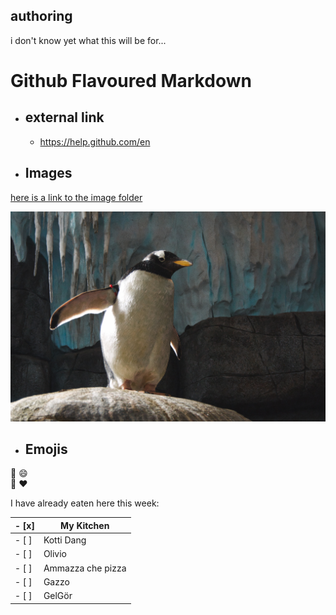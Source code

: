 ## authoring
i don't know yet what this will be for... 


# Github Flavoured Markdown

- ## external link
   -  https://help.github.com/en

- ## Images

[here is a link to the image folder](img/)

![here is a pengiuin](img/pingu1.jpg)

- ## Emojis
:metal:
:smile:
<br>
:hammer: :heart:

I have already eaten here this week:




|   - [x] |My Kitchen |
|---------|------------|
|   - [ ] |Kotti Dang |
|   - [ ] |Olivio |
|   - [ ] |Ammazza che pizza |
|   - [ ] |Gazzo |
|   - [ ] |GelGör 

